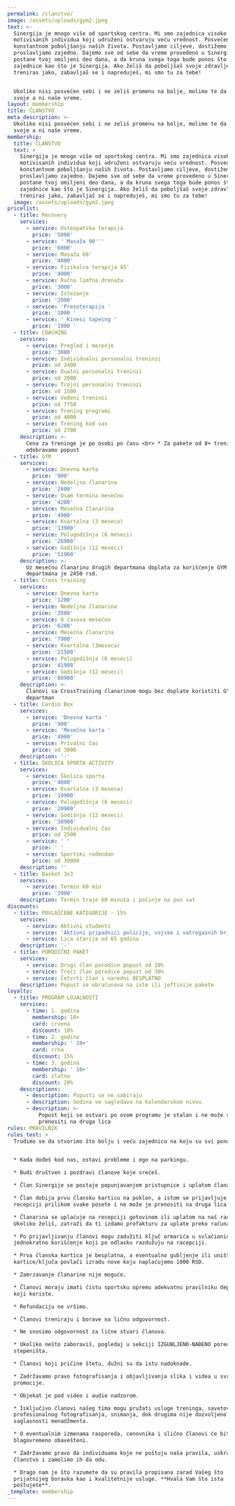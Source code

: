 ```yaml
---
permalink: /clanstvo/
image: /assets/uploads/gym2.jpeg
text: >-
  Sinergija je mnogo više od sportskog centra. Mi smo zajednica visoko
  motivisanih individua koji udruženi ostvaruju veću vrednost. Posvećeni smo
  konstantnom poboljšanju naših života. Postavljamo ciljeve, dostižemo ih i
  proslavljamo zajedno. Dajemo sve od sebe da vreme provedeno u Sinergiji
  postane tvoj omiljeni deo dana, a da kruna svega toga bude ponos što si deo
  zajednice kao što je Sinergija. Ako želiš da poboljšaš svoje zdravlje,
  treniras jako, zabavljaš se i napreduješ, mi smo tu za tebe!


  Ukoliko nisi posvećen sebi i ne zeliš promenu na bolje, molimo te da ne trošiš
  svoje a ni naše vreme.
layout: membership
title: ČLANSTVO
meta_description: >-
  Ukoliko nisi posvećen sebi i ne zeliš promenu na bolje, molimo te da ne trošiš
  svoje a ni naše vreme.
membership:
  title: ČLANSTVO
  text: >
    Sinergija je mnogo više od sportskog centra. Mi smo zajednica visoko
    motivisanih individua koji udruženi ostvaruju veću vrednost. Posvećeni smo
    konstantnom poboljšanju naših života. Postavljamo ciljeve, dostižemo ih i
    proslavljamo zajedno. Dajemo sve od sebe da vreme provedeno u Sinergiji
    postane tvoj omiljeni deo dana, a da kruna svega toga bude ponos što si deo
    zajednice kao što je Sinergija. Ako želiš da poboljšaš svoje zdravlje,
    treniras jako, zabavljaš se i napreduješ, mi smo tu za tebe!
  image: /assets/uploads/gym2.jpeg
pricelist:
  - title: Recovery
    services:
      - service: Osteopatska terapija
        price: '5000'
      - service: ' Masaža 90'''
        price: '6000'
      - service: Masaža 60'
        price: '4000'
      - service: Fizikalna terapija 45'
        price: '4000'
      - service: Ručna limfna drenaža
        price: '3000'
      - service: Istezanje
        price: '2000'
      - service: 'Presoterapija '
        price: '1000 '
      - service: ' Kinesi tapeing '
        price: '1000 '
  - title: COACHING
    services:
      - service: Pregled i merenje
        price: '3000'
      - service: Individualni personalni treninzi
        price: od 2400
      - service: Dualni personalni treninzi
        price: od 2000
      - service: Trojni personalni treninzi
        price: od 1500
      - service: Vođeni treninzi
        price: od 7750
      - service: Trening programi
        price: od 4000
      - service: Trening kod vas
        price: od 2700
    description: >-
      Cena za treninge je po osobi po času <br> * Za pakete od 8+ treninga
      odobravamo popust
  - title: GYM
    services:
      - service: Dnevna karta
        price: '900'
      - service: Nedeljna članarina
        price: '2600'
      - service: Osam termina mesečno
        price: '4200'
      - service: Mesečna članarina
        price: '4900'
      - service: Kvartalna (3 meseca)
        price: '13900'
      - service: Polugodišnja (6 meseci)
        price: '26900'
      - service: Godišnja (12 meseci)
        price: '51900'
    description: >-
      Uz mesečnu članarinu drugih departmana doplata za korišćenje GYM
      departmana je 2450 rsd.
  - title: Cross training
    services:
      - service: Dnevna karta
        price: '1200'
      - service: Nedeljna članarina
        price: '3500'
      - service: 8 časova mesečno
        price: '6200'
      - service: Mesečna članarina
        price: '7900'
      - service: Kvartalna (3meseca)
        price: '21500'
      - service: Polugodišnja (6 meseci)
        price: '41900'
      - service: Godišnja (12 meseci)
        price: '80900'
    description: >-
      Članovi sa CrossTraining članarinom mogu bez doplate koristiti GYM
      departman
  - title: Cardio Box
    services:
      - service: 'Dnevna karta '
        price: '900'
      - service: 'Mesečna karta '
        price: '4900'
      - service: Privatni čas
        price: od 3000
    description: '-'
  - title: ŠKOLICA SPORTA ACTIVITY
    services:
      - service: Školica sporta
        price: '4000'
      - service: Kvartalna (3 meseca)
        price: '10900'
      - service: Polugodišnja (6 meseci)
        price: '20900'
      - service: Godišnja (12 meseci)
        price: '38900'
      - service: Individualni čas
        price: od 2500
      - service: ' '
        price: ' '
      - service: Sportski rođendan
        price: od 39000
    description: ''
  - title: Basket 3x3
    services:
      - service: Termin 60 min
        price: '3900'
    description: Termin traje 60 minuta i počinje na pun sat
discounts:
  - title: POVLAŠĆENE KATEGORIJE - 15%
    services:
      - service: Aktivni studenti
      - service: 'Aktivni pripadnici policije, vojske i vatrogasnih brigada'
      - service: Lica starija od 65 godina
    description: '-'
  - title: PORODIČNI PAKET
    services:
      - service: Drugi član porodice popust od 20%
      - service: Treći član porodice popust od 30%
      - service: Četvrti član i naredni BESPLATNO
    description: Popust se obračunava na iste ili jeftinije pakete
loyalty:
  - title: PROGRAM LOJALNOSTI
    services:
      - time: 1. godina
        membership: 10+
        card: crvena
        discount: 10%
      - time: 2. godina
        membership: ' 10+'
        card: crna
        discount: 15%
      - time: 3. godina
        membership: ' 10+'
        card: zlatna
        discount: 20%
    descriptions:
      - description: Popusti se ne sabiraju
      - description: Godina se sagledava na kalendarskom nivou
      - description: >-
          Popust koji se ostvari po ovom programu je stalan i ne može se
          prenositi na druga lica
rules: PRAVILNIK
rules_text: >
  Trudimo se da stvorimo što bolju i veću zajednicu na koju su svi ponosni.


  * Kada dođeš kod nas, ostavi probleme i ego na parkingu.

  * Budi društven i pozdravi članove koje srećeš.

  * Član Sinergije se postaje popunjavanjem pristupnice i uplatom članarine.

  * Član dobija prvu člansku karticu na poklon, a istom se prijavljuje na
  recepciji prilikom svake posete i ne može je prenositi na druga lica.

  * Članarina se uplaćuje na recepciji gotovinom ili uplatom na naš račun.
  Ukoliko želiš, zatraži da ti izdamo profakturu za uplate preko računa.

  * Po prijavljivanju članovi mogu zadužiti ključ ormarića u svlačionici za
  jednokratno korišćenje koji po odlasku razdužuju na racepciji.

  * Prva članska kartica je besplatna, a eventualno gubljenje ili uništavanje
  kartice/ključa povlači izradu nove koju naplaćujemo 1000 RSD.

  * Zamrzavanje članarine nije moguće.

  * Članovi moraju imati čistu sportsku opremu adekvatnu pravilniku departmana
  koji koriste.

  * Refundaciju ne vršimo.

  * Članovi treniraju i borave na ličnu odgovornost.

  * Ne snosimo odgovornost za lične stvari članova.

  * Ukoliko nešto zaboraviš, pogledaj u sekciji IZGUBLJENO-NAĐENO pored donjeg
  stepeništa.

  * Članovi koji pričine štetu, dužni su da istu nadoknade.

  * Zadržavamo pravo fotografisanja i objavljivanja slika i videa u svrhu
  promocije.

  * Objekat je pod video i audio nadzorom.

  * Isključivo članovi našeg tima mogu pružati usluge treninga, savetovanja,
  profesionalnog fotografisanja, snimanja, dok drugima nije dozvoljeno bez
  saglasnosti menadžmenta.

  * O eventualnim izmenama rasporeda, cenovnika i slično članovi će biti
  blagovremeno obavešteni.

  * Zadržavamo pravo da individuama koje ne poštuju naša pravila, uskratimo
  članstvo i zamolimo ih da odu.

  * Drago nam je što razumete da su pravila propisana zarad Vašeg što
  prijatnijeg boravka kao i kvalitetnije usluge. **Hvala Vam što ista
  poštujete**.
_template: membership
---
```


